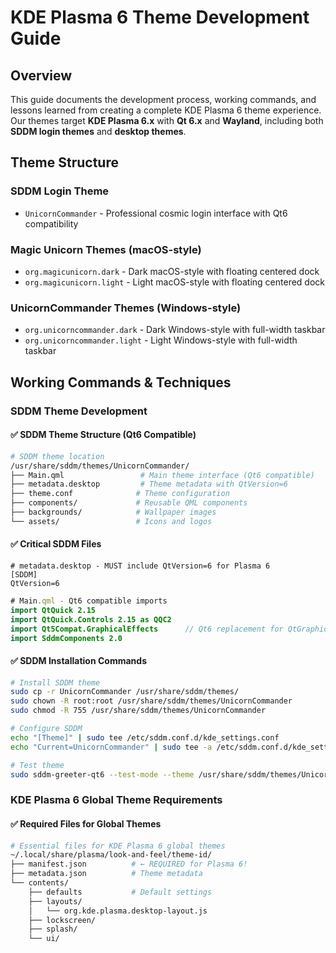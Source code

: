 # KDE Plasma 6 Theme Development Guide

## Overview

This guide documents the development process, working commands, and lessons learned from creating a complete KDE Plasma 6 theme experience. Our themes target **KDE Plasma 6.x** with **Qt 6.x** and **Wayland**, including both **SDDM login themes** and **desktop themes**.

## Theme Structure

### SDDM Login Theme
- `UnicornCommander` - Professional cosmic login interface with Qt6 compatibility

### Magic Unicorn Themes (macOS-style)
- `org.magicunicorn.dark` - Dark macOS-style with floating centered dock
- `org.magicunicorn.light` - Light macOS-style with floating centered dock

### UnicornCommander Themes (Windows-style)  
- `org.unicorncommander.dark` - Dark Windows-style with full-width taskbar
- `org.unicorncommander.light` - Light Windows-style with full-width taskbar

## Working Commands & Techniques

### SDDM Theme Development

#### ✅ SDDM Theme Structure (Qt6 Compatible)
```bash
# SDDM theme location
/usr/share/sddm/themes/UnicornCommander/
├── Main.qml                 # Main theme interface (Qt6 compatible)
├── metadata.desktop         # Theme metadata with QtVersion=6
├── theme.conf              # Theme configuration
├── components/             # Reusable QML components
├── backgrounds/            # Wallpaper images  
└── assets/                 # Icons and logos
```

#### ✅ Critical SDDM Files
```desktop
# metadata.desktop - MUST include QtVersion=6 for Plasma 6
[SDDM]
QtVersion=6
```

```qml
# Main.qml - Qt6 compatible imports
import QtQuick 2.15
import QtQuick.Controls 2.15 as QQC2
import Qt5Compat.GraphicalEffects      // Qt6 replacement for QtGraphicalEffects
import SddmComponents 2.0
```

#### ✅ SDDM Installation Commands
```bash
# Install SDDM theme
sudo cp -r UnicornCommander /usr/share/sddm/themes/
sudo chown -R root:root /usr/share/sddm/themes/UnicornCommander
sudo chmod -R 755 /usr/share/sddm/themes/UnicornCommander

# Configure SDDM
echo "[Theme]" | sudo tee /etc/sddm.conf.d/kde_settings.conf
echo "Current=UnicornCommander" | sudo tee -a /etc/sddm.conf.d/kde_settings.conf

# Test theme
sudo sddm-greeter-qt6 --test-mode --theme /usr/share/sddm/themes/UnicornCommander
```

### KDE Plasma 6 Global Theme Requirements

#### ✅ Required Files for Global Themes
```bash
# Essential files for KDE Plasma 6 global themes
~/.local/share/plasma/look-and-feel/theme-id/
├── manifest.json          # ← REQUIRED for Plasma 6!
├── metadata.json          # Theme metadata
└── contents/
    ├── defaults           # Default settings
    ├── layouts/
    │   └── org.kde.plasma.desktop-layout.js
    ├── lockscreen/
    ├── splash/
    └── ui/
